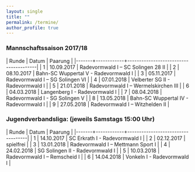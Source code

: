 ```yaml
---
layout: single
title: ""
permalink: /termine/
author_profile: true
---
```


### Mannschaftssaison 2017/18


| Runde |      Datum | Paarung                               |
|-------+------------+---------------------------------------|
|     1 | 10.09.2017 | Radevormwald I – SC Solingen 28 II    |
|     2 | 08.10.2017 | Bahn-SC Wuppertal V - Radevormwald I  |
|     3 | 05.11.2017 | Radevormwald I – SG Solingen VI       |
|     4 | 07.01.2018 | Velberter SG II -   Radevormwald I    |
|     5 | 21.01.2018 | Radevormwald I – Wermelskirchen III   |
|     6 | 04.03.2018 | Langenberg I - Radevormwald I         |
|     7 | 08.04.2018 | Radevormwald I - SG Solingen V        |
|     8 | 13.05.2018 | Bahn-SC Wuppertal IV - Radevormwald I |
|     9 | 27.05.2018 | Radevormwald I – Witzhelden II	     |



### Jugendverbandsliga: (jeweils Samstags 15:00 Uhr)


| Runde |      Datum | Paarung                           |
|-------+------------+-----------------------------------|
|     1 | 14.10.2017 | SC Erkrath I - Radevormwald I     |
|     2 | 02.12.2017 | spielfrei                         |
|     3 | 13.01.2018 | Radevormwald I – Mettmann Sport I |
|     4 | 24.02.2018 | SG Solingen II - Radevormwald I   |
|     5 | 10.03.2018 | Radevormwald I – Remscheid I      |
|     6 | 14.04.2018 | Vonkeln I - Radevormwald I        |



